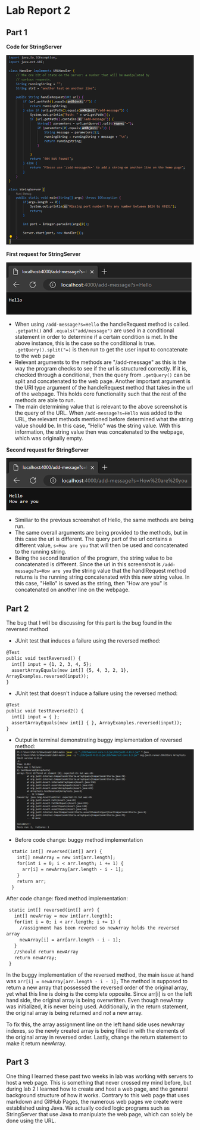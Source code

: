 # Lab Report 2

## Part 1
**Code for StringServer**

![Image](stringServerCode.png)

**First request for StringServer**

![Image](cse15l-lab-report-2-img1.png)
* When using `/add-message?s=Hello` the handleRequest method is called. `.getpath()` and `.equals("add/message")` are used in a conditional statement in order to determine if a certain condition is met. In the above instance, this is the case so the conditional is true. `.getQuery().split("=)` is then run to get the user input to concatenate to the web page
* Relevant arguments to the methods are "/add-message" as this is the way the program checks to see if the url is structured correctly. If it is, checked through a conditional, then the query from `.getQuery()` can be split and concatenated to the web page. Another important argument is the URI type argument of the handleRequest method that takes in the url of the webpage. This holds core functionality such that the rest of the methods are able to run. 
* The main determining value that is relevant to the above screenshot is the query of the URL. When `/add-message?s=Hello` was added to the URL, the relevant methods mentioned before determined what the string value should be. In this case, "Hello" was the string value. With this information, the string value then was concatenated to the webpage, which was originally empty. 

**Second request for StringServer**

![Image](cse15l-lab-report-2-img2.png)
* Similiar to the previous screenshot of Hello, the same methods are being run. 
* The same overall arguments are being provided to the methods, but in this case the url is different. The query part of the url contains a different value, `s=How are you` that will then be used and concatenated to the running string.
* Being the second iteration of the program, the string value to be concatenated is different. Since the url in this screenshot is `/add-message?s=How are you` the string value that the handlRequest method returns is the running string concatenated with this new string value. In this case, "Hello" is saved as the string, then "How are you" is concatenated on another line on the webpage.

## Part 2
The bug that I will be discussing for this part is the bug found in the reversed method 

* JUnit test that induces a failure using the reversed method:
```
@Test
public void testReversed() {
  int[] input = {1, 2, 3, 4, 5};
  assertArrayEquals(new int[] {5, 4, 3, 2, 1}, ArrayExamples.reversed(input));
}
```

* JUnit test that doesn't induce a failure using the reversed method:

```
@Test
public void testReversed2() {
  int[] input = { };
  assertArrayEquals(new int[] { }, ArrayExamples.reversed(input));
}
```
* Output in terminal demonstrating buggy implementation of reversed method: 
![Image](cs15l-lab3-report-part2-JUnit.png)

* Before code change: buggy method implementation
```
  static int[] reversed(int[] arr) {
    int[] newArray = new int[arr.length];
    for(int i = 0; i < arr.length; i += 1) {
      arr[i] = newArray[arr.length - i - 1];
    }
    return arr;
  }
```
After code change: fixed method implementation:
```
 static int[] reversed(int[] arr) {
   int[] newArray = new int[arr.length];
   for(int i = 0; i < arr.length; i += 1) {
     //assignment has been revered so newArray holds the reversed array
     newArray[i] = arr[arr.length - i - 1];
   }
   //should return newArray
   return newArray;
 }
```
In the buggy implementation of the reversed method, the main issue at hand was `arr[i] = newArray[arr.length - i - 1];`
The method is supposed to return a new array that possessed the reversed order of the original array, yet what this line is doing is the complete opposite. Since arr[i] is on the left hand side, the original array is being overwritten. Even though newArray was initialized, it is never being used. Additionally, in the return statement, the original array is being returned and _not_ a new array.

To fix this, the array assignment line on the left hand side uses newArray indexes, so the newly created array is being filled in with the elements of the original array in reversed order. Lastly, change the return statement to make it return newArray.

## Part 3
One thing I learned these past two weeks in lab was working with servers to host a web page. This is something that never crossed my mind before, but during lab 2 I learned how to create and host a web page, and the general background structure of how it works. Contrary to this web page that uses markdown and GitHub Pages, the numerous web pages we create were established using Java. We actually coded logic programs such as StringServer that use Java to manipulate the web page, which can solely be done using the URL.
